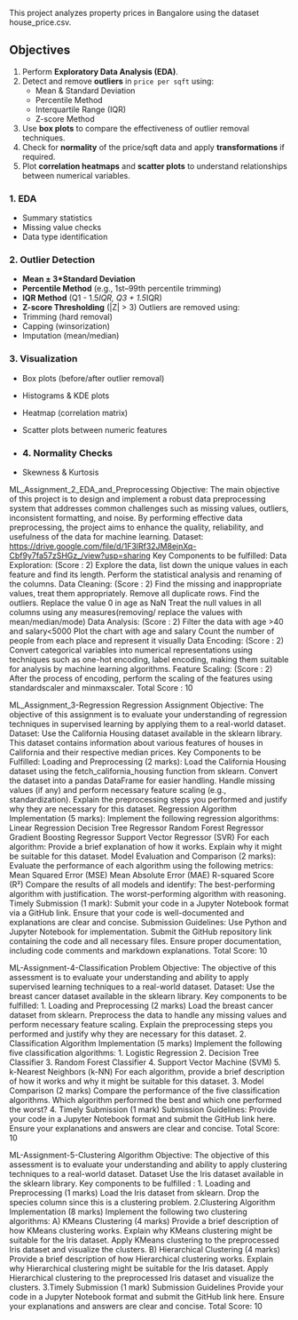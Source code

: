 This project analyzes property prices in Bangalore using the dataset house_price.csv.
##  Objectives

1. Perform **Exploratory Data Analysis (EDA)**.
2. Detect and remove **outliers** in `price per sqft` using:
   - Mean & Standard Deviation
   - Percentile Method
   - Interquartile Range (IQR)
   - Z-score Method
3. Use **box plots** to compare the effectiveness of outlier removal techniques.
4. Check for **normality** of the price/sqft data and apply **transformations** if required.
5. Plot **correlation heatmaps** and **scatter plots** to understand relationships between numerical variables.

### 1. **EDA**
- Summary statistics
- Missing value checks
- Data type identification

### 2. **Outlier Detection**
- **Mean ± 3*Standard Deviation**
- **Percentile Method** (e.g., 1st–99th percentile trimming)
- **IQR Method** (Q1 - 1.5*IQR, Q3 + 1.5*IQR)
- **Z-score Thresholding** (|Z| > 3)
Outliers are removed using:
- Trimming (hard removal)
- Capping (winsorization)
- Imputation (mean/median)

### 3. **Visualization**
- Box plots (before/after outlier removal)
- Histograms & KDE plots
- Heatmap (correlation matrix)
- Scatter plots between numeric features
  
- ### 4. **Normality Checks**
- Skewness & Kurtosis

ML_Assignment_2_EDA_and_Preprocessing
Objective: The main objective of this project is to design and implement a robust data preprocessing system that addresses common challenges such as missing values, outliers, inconsistent formatting, and noise. By performing effective data preprocessing, the project aims to enhance the quality, reliability, and usefulness of the data for machine learning. Dataset: https://drive.google.com/file/d/1F3lRf32JM8ejnXq-Cbf9y7fa57zSHGz_/view?usp=sharing Key Components to be fulfilled: Data Exploration: (Score : 2) Explore the data, list down the unique values in each feature and find its length. Perform the statistical analysis and renaming of the columns. Data Cleaning: (Score : 2) Find the missing and inappropriate values, treat them appropriately. Remove all duplicate rows. Find the outliers. Replace the value 0 in age as NaN Treat the null values in all columns using any measures(removing/ replace the values with mean/median/mode) Data Analysis: (Score : 2) Filter the data with age >40 and salary<5000 Plot the chart with age and salary Count the number of people from each place and represent it visually Data Encoding: (Score : 2) Convert categorical variables into numerical representations using techniques such as one-hot encoding, label encoding, making them suitable for analysis by machine learning algorithms. Feature Scaling: (Score : 2) After the process of encoding, perform the scaling of the features using standardscaler and minmaxscaler. Total Score : 10


ML_Assignment_3-Regression
Regression Assignment Objective: The objective of this assignment is to evaluate your understanding of regression techniques in supervised learning by applying them to a real-world dataset. Dataset: Use the California Housing dataset available in the sklearn library. This dataset contains information about various features of houses in California and their respective median prices. Key Components to be Fulfilled: Loading and Preprocessing (2 marks): Load the California Housing dataset using the fetch_california_housing function from sklearn. Convert the dataset into a pandas DataFrame for easier handling. Handle missing values (if any) and perform necessary feature scaling (e.g., standardization). Explain the preprocessing steps you performed and justify why they are necessary for this dataset. Regression Algorithm Implementation (5 marks): Implement the following regression algorithms: Linear Regression Decision Tree Regressor Random Forest Regressor Gradient Boosting Regressor Support Vector Regressor (SVR) For each algorithm: Provide a brief explanation of how it works. Explain why it might be suitable for this dataset. Model Evaluation and Comparison (2 marks): Evaluate the performance of each algorithm using the following metrics: Mean Squared Error (MSE) Mean Absolute Error (MAE) R-squared Score (R²) Compare the results of all models and identify: The best-performing algorithm with justification. The worst-performing algorithm with reasoning. Timely Submission (1 mark): Submit your code in a Jupyter Notebook format via a GitHub link. Ensure that your code is well-documented and explanations are clear and concise. Submission Guidelines: Use Python and Jupyter Notebook for implementation. Submit the GitHub repository link containing the code and all necessary files. Ensure proper documentation, including code comments and markdown explanations. Total Score: 10



ML-Assignment-4-Classification Problem
Objective: The objective of this assessment is to evaluate your understanding and ability to apply supervised learning techniques to a real-world dataset. Dataset: Use the breast cancer dataset available in the sklearn library. Key components to be fulfilled: 1. Loading and Preprocessing (2 marks) Load the breast cancer dataset from sklearn. Preprocess the data to handle any missing values and perform necessary feature scaling. Explain the preprocessing steps you performed and justify why they are necessary for this dataset. 2. Classification Algorithm Implementation (5 marks) Implement the following five classification algorithms: 1. Logistic Regression 2. Decision Tree Classifier 3. Random Forest Classifier 4. Support Vector Machine (SVM) 5. k-Nearest Neighbors (k-NN) For each algorithm, provide a brief description of how it works and why it might be suitable for this dataset. 3. Model Comparison (2 marks) Compare the performance of the five classification algorithms. Which algorithm performed the best and which one performed the worst? 4. Timely Submission (1 mark) Submission Guidelines: Provide your code in a Jupyter Notebook format and submit the GitHub link here. Ensure your explanations and answers are clear and concise. Total Score: 10


ML-Assignment-5-Clustering Algorithm
Objective: The objective of this assessment is to evaluate your understanding and ability to apply clustering techniques to a real-world dataset. Dataset Use the Iris dataset available in the sklearn library. Key components to be fulfilled : 1. Loading and Preprocessing (1 marks) Load the Iris dataset from sklearn. Drop the species column since this is a clustering problem. 2.Clustering Algorithm Implementation (8 marks) Implement the following two clustering algorithms: A) KMeans Clustering (4 marks) Provide a brief description of how KMeans clustering works. Explain why KMeans clustering might be suitable for the Iris dataset. Apply KMeans clustering to the preprocessed Iris dataset and visualize the clusters. B) Hierarchical Clustering (4 marks) Provide a brief description of how Hierarchical clustering works. Explain why Hierarchical clustering might be suitable for the Iris dataset. Apply Hierarchical clustering to the preprocessed Iris dataset and visualize the clusters. 3.Timely Submission (1 mark) Submission Guidelines Provide your code in a Jupyter Notebook format and submit the GitHub link here. Ensure your explanations and answers are clear and concise. Total Score: 10
